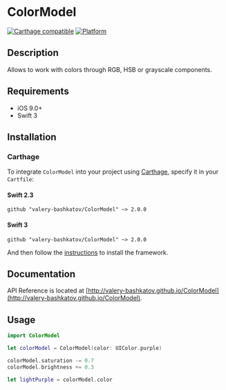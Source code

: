 # ColorModel

[![Carthage compatible](https://img.shields.io/badge/Carthage-compatible-4BC51D.svg?style=flat)](https://github.com/Carthage/Carthage)
[![Platform](https://img.shields.io/badge/platform-ios-lightgrey.svg)]()

## Description
Allows to work with colors through RGB, HSB or grayscale components.

## Requirements
- iOS 9.0+
- Swift 3

## Installation
### Carthage

To integrate `ColorModel` into your project using [Carthage](https://github.com/Carthage/Carthage), specify it in your `Cartfile`:

#### Swift 2.3
```
github "valery-bashkatov/ColorModel" ~> 2.0.0
```

#### Swift 3
```
github "valery-bashkatov/ColorModel" ~> 2.0.0
```

And then follow the [instructions](https://github.com/Carthage/Carthage#if-youre-building-for-ios-tvos-or-watchos) to install the framework.

## Documentation
API Reference is located at [http://valery-bashkatov.github.io/ColorModel](http://valery-bashkatov.github.io/ColorModel).

## Usage

```swift
import ColorModel

let colorModel = ColorModel(color: UIColor.purple)

colorModel.saturation -= 0.7
colorModel.brightness += 0.3

let lightPurple = colorModel.color
```

